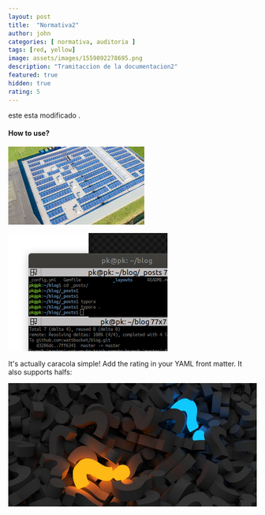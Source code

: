 ```yaml
---
layout: post
title:  "Normativa2"
author: john
categories: [ normativa, auditoria ]
tags: [red, yellow]
image: assets/images/1559092278695.png
description: "Tramitaccion de la documentacion2"
featured: true
hidden: true
rating: 5
---
```


este esta modificado .

#### How to use?

![1559092278695](../assets/images/1559092278695.png)

![1559087870976](assets/images/1559087870976.png)

It's actually caracola simple! Add the rating in your YAML front matter. It also supports halfs:



![1559120099797](../assets/images/1559120099797.png)